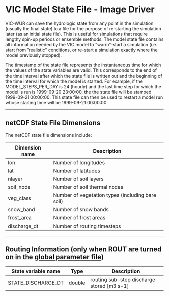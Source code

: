 # VIC Model State File - Image Driver

VIC-WUR can save the hydrologic state from any point in the simulation (usually the final state) to a file for the purpose of re-starting the simulation later (as an initial state file). This is useful for simulations that require lengthy spin-up periods or ensemble methods. The model state file contains all information needed by the VIC model to "warm"-start a simulation (i.e. start from "realistic" conditions, or re-start a simulation exactly where the model previously stopped).

The timestamp of the state file represents the instantaneous time for which the values of the state variables are valid. This corresponds to the end of the time interval after which the state file is written out and the beginning of the time interval for which the model is started. For example, if the MODEL_STEPS_PER_DAY is 24 (hourly) and the last time step for which the model is run is 1999-09-20 23:00:00, the the state file will be stamped 1999-09-21 00:00:00. This state file can then be used to restart a model run whose starting time will be 1999-09-21 00:00:00.

* * *

## netCDF State File Dimensions

The netCDF state file dimensions include:

| Dimension name | Description                                      |
|----------------|--------------------------------------------------|
| lon            | Number of longitudes                             |
| lat            | Number of latitudes                              |
| nlayer         | Number of soil layers                            |
| soil_node      | Number of soil thermal nodes                     |
| veg_class      | Number of vegetation types (including bare soil) |
| snow_band      | Number of snow bands                             |
| frost_area     | Number of frost areas                            |
| discharge_dt   | Number of routing timesteps                      |

* * *

## Routing Information (only when ROUT are turned on in the [global parameter file](GlobalParam_vicwur.md#DefineStateFiles))

| State   variable name            | Type              | Description                                  |
|----------------------------------|-------------------|----------------------------------------------|
| STATE_DISCHARGE_DT               | double            | routing sub-step discharge stored [m3 s-1]   |
